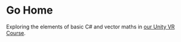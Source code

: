 # Go Home
Exploring the elements of basic C# and vector maths in [our Unity VR Course](https://www.udemy.com/vrcourse/?couponCode=GitHubDiscount).
